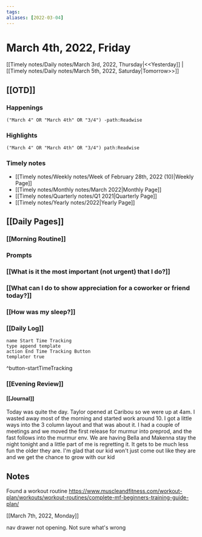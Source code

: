 ```yaml
---
tags:
aliases: [2022-03-04]
---
```


# March 4th, 2022, Friday

[[Timely notes/Daily notes/March 3rd, 2022, Thursday|<<Yesterday]] | [[Timely notes/Daily notes/March 5th, 2022, Saturday|Tomorrow>>]]

## [[OTD]]

### Happenings

```query
("March 4" OR "March 4th" OR "3/4") -path:Readwise
```

### Highlights

```query
("March 4" OR "March 4th" OR "3/4") path:Readwise
```

### Timely notes
- [[Timely notes/Weekly notes/Week of February 28th, 2022 (10)|Weekly Page]]
- [[Timely notes/Monthly notes/March 2022|Monthly Page]]
- [[Timely notes/Quarterly notes/Q1 2021|Quarterly Page]]
- [[Timely notes/Yearly notes/2022|Yearly Page]]

## [[Daily Pages]]

### [[Morning Routine]]

### Prompts

### [[What is it the most important (not urgent) that I do?]]

### [[What can I do to show appreciation for a coworker or friend today?]]

### [[How was my sleep?]]

### [[Daily Log]]

```button
name Start Time Tracking
type append template
action End Time Tracking Button
templater true
```
^button-startTimeTracking

### [[Evening Review]]

#### [[Journal]]

Today was quite the day. Taylor opened at Caribou so we were up at 4am. I wasted away most of the morning and started work around 10. I got a little ways into the 3 column layout and that was about it. I had a couple of meetings and we moved the first release for murmur into preprod, and the fast follows into the murmur env. We are having Bella and Makenna stay the night tonight and a little part of me is regretting it. It gets to be much less fun the older they are. I'm glad that our kid won't just come out like they are and we get the chance to grow with our kid

## Notes

Found a workout routine https://www.muscleandfitness.com/workout-plan/workouts/workout-routines/complete-mf-beginners-training-guide-plan/

[[March 7th, 2022, Monday]]

nav drawer not opening. Not sure what's wrong